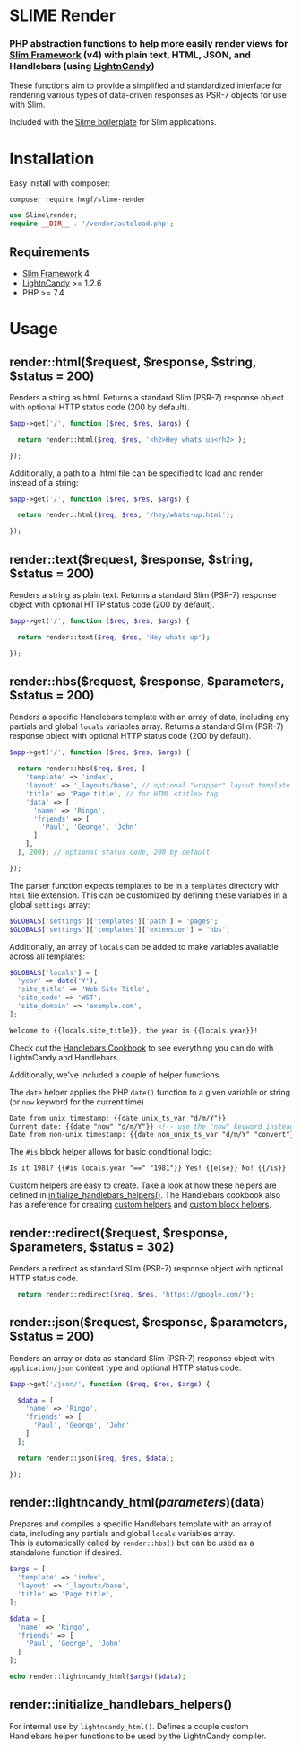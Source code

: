 # SLIME Render

### PHP abstraction functions to help more easily render views for [Slim Framework](https://www.slimframework.com/) (v4) with plain text, HTML, JSON, and Handlebars (using [LightnCandy](https://github.com/zordius/lightncandy))

These functions aim to provide a simplified and standardized interface for rendering various types of data-driven responses as PSR-7 objects for use with Slim.

Included with the [Slime boilerplate](https://github.com/hxgf/slime) for Slim applications.

# Installation
Easy install with composer:
```
composer require hxgf/slime-render
```
```php
use Slime\render;
require __DIR__ . '/vendor/autoload.php';
```

## Requirements
- [Slim Framework](https://www.slimframework.com/) 4
- [LightnCandy](https://github.com/zordius/lightncandy) >= 1.2.6
- PHP >= 7.4


# Usage
## render::html($request, $response, $string, $status = 200)
Renders a string as html. Returns a standard Slim (PSR-7) response object with optional HTTP status code (200 by default).
```php
$app->get('/', function ($req, $res, $args) {

  return render::html($req, $res, '<h2>Hey whats up</h2>');

});
```

Additionally, a path to a .html file can be specified to load and render instead of a string:
```php
$app->get('/', function ($req, $res, $args) {

  return render::html($req, $res, '/hey/whats-up.html');

});
```




## render::text($request, $response, $string, $status = 200)
Renders a string as plain text. Returns a standard Slim (PSR-7) response object with optional HTTP status code (200 by default).
```php
$app->get('/', function ($req, $res, $args) {

  return render::text($req, $res, 'Hey whats up');

});
```


## render::hbs($request, $response, $parameters, $status = 200)
Renders a specific Handlebars template with an array of data, including any partials and global `locals` variables array. Returns a standard Slim (PSR-7) response object with optional HTTP status code (200 by default).
```php
$app->get('/', function ($req, $res, $args) {

  return render::hbs($req, $res, [
    'template' => 'index',
    'layout' => '_layouts/base', // optional "wrapper" layout template
    'title' => 'Page title', // for HTML <title> tag
    'data' => [
      'name' => 'Ringo',
      'friends' => [
        'Paul', 'George', 'John'
      ]
    ],
  ], 200); // optional status code, 200 by default

});
```

The parser function expects templates to be in a `templates` directory with `html` file extension. This can be customized by defining these variables in a global `settings` array:
```php
$GLOBALS['settings']['templates']['path'] = 'pages';
$GLOBALS['settings']['templates']['extension'] = 'hbs';
```

Additionally, an array of `locals` can be added to make variables available across all templates:
```php
$GLOBALS['locals'] = [
  'year' => date('Y'),
  'site_title' => 'Web Site Title',
  'site_code' => 'WST',
  'site_domain' => 'example.com',
];
```
```html
Welcome to {{locals.site_title}}, the year is {{locals.year}}!
```

Check out the [Handlebars Cookbook](https://zordius.github.io/HandlebarsCookbook/) to see everything you can do with LightnCandy and Handlebars.

Additionally, we've included a couple of helper functions.

The `date` helper applies the PHP `date()` function to a given variable or string (or `now` keyword for the current time)
```html
Date from unix timestamp: {{date unix_ts_var "d/m/Y"}}
Current date: {{date "now" "d/m/Y"}} <!-- use the "now" keyword instead of a variable to use the current time -->
Date from non-unix timestamp: {{date non_unix_ts_var "d/m/Y" "convert"}} <!-- adding the "convert" parameter will convert the variable to unix time using strtotime() -->
```
The `#is` block helper allows for basic conditional logic:
```html
Is it 1981? {{#is locals.year "==" "1981"}} Yes! {{else}} No! {{/is}}
```

Custom helpers are easy to create. Take a look at how these helpers are defined in [initialize_handlebars_helpers()](https://github.com/hxgf/slime-render/blob/74e6e4a89a90a2490196a4d50d7466855820dd3a/src/render.php#L46). The Handlebars cookbook also has a reference for creating [custom helpers](https://zordius.github.io/HandlebarsCookbook/0021-customhelper.html) and [custom block helpers](https://zordius.github.io/HandlebarsCookbook/0022-blockhelper.html).

## render::redirect($request, $response, $parameters, $status = 302)
Renders a redirect as standard Slim (PSR-7) response object with optional HTTP status code.
```php
  return render::redirect($req, $res, 'https://google.com/');
```

## render::json($request, $response, $parameters, $status = 200)
Renders an array or data as standard Slim (PSR-7) response object with `application/json` content type and optional HTTP status code.
```php
$app->get('/json/', function ($req, $res, $args) {

  $data = [
    'name' => 'Ringo',
    'friends' => [
      'Paul', 'George', 'John'
    ]
  ];

  return render::json($req, $res, $data);

});
```

## render::lightncandy_html($parameters)($data)
Prepares and compiles a specific Handlebars template with an array of data, including any partials and global `locals` variables array.<br />
This is automatically called by `render::hbs()` but can be used as a standalone function if desired.
```php
$args = [
  'template' => 'index',
  'layout' => '_layouts/base',
  'title' => 'Page title',
];

$data = [
  'name' => 'Ringo',
  'friends' => [
    'Paul', 'George', 'John'
  ]
];

echo render::lightncandy_html($args)($data);
```

## render::initialize_handlebars_helpers()
For internal use by `lightncandy_html()`. Defines a couple custom Handlebars helper functions to be used by the LightnCandy compiler.